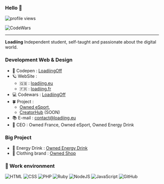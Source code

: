 ### Hello 👋
![profile views](https://komarev.com/ghpvc/?username=LoadiingOff&label=Profile%20views&color=ee6c4d&style=flat)
<br>

![CodeWars](https://www.codewars.com/users/LoadiingOff/badges/large)
<hr>

**Loadiing** Independent student, self-taught and passionate about the digital world.

### Development Web & Design

* 💬 Codepen   : [LoadiingOff](https://codepen.io/loadiingoff/) 
* 🪐 WebSite : 
    - 🇬🇧 : [loadiing.eu](https://loadiing.eu/)
    - 🇫🇷 : [loadiing.fr](https://loadiing.fr/)
* 💻 Codewars : [LoadiingOff](https://www.codewars.com/users/LoadiingOff/stats)
* 🍀 Project : 
    - [Owned eSport](https://owned-esport.fr/),
    - [CreatorHub](https://creatorhub.eu/) (SOON)
* 📚 E-mail     : contact@loadiing.eu
* ‍💼 CEO : Owned France, Owned eSport, Owned Energy Drink

### Big Project

* 🥤 Energy Drink : [Owned Energy Drink](https://shop.owned-esport.fr/)
* 👔 Clothing brand : [Owned Shop](https://eliminate.fr/categorie-produit/owned/)

### 🔭 Work environment

![HTML](https://img.shields.io/badge/-HTML-black?style=flat&logo=html5)
![CSS](https://img.shields.io/badge/-CSS-black?style=flat&logo=css3)
![PHP](https://img.shields.io/badge/-PHP-black?style=flat&logo=php)
![Ruby](https://img.shields.io/badge/-Ruby-black?style=flat&logo=ruby)
![NodeJS](https://img.shields.io/badge/-Node.js-black?style=flat&logo=node.js)
![JavaScript](https://img.shields.io/badge/-JavaScript-black?style=flat&logo=javascript)
![GitHub](https://img.shields.io/badge/-GitHub-181717?style=flat&logo=github)


